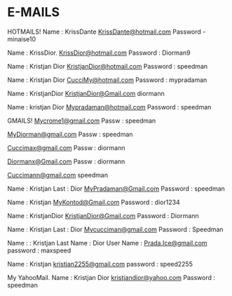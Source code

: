 E-MAILS
=======

HOTMAILS!
Name : KrissDante
KrissDante@hotmail.com
Password - minaise10

Name : KrissDior.
KrissDior@hotmail.com
Password : Diorman9

Name : Kristjan Dior
KristjanDior@hotmail.com
Password : speedman

Name : Kristjan Dior
CucciMy@hotmail.com
Password : mypradaman

Name : KristjanDior
KristjanDior@Gmail.com
diormann

Name : kristjan Dior
Mypradaman@hotmail.com
Password : speedman



GMAILS!
Mycrome1@gmail.com
Passw : speedman

MyDiorman@gmail.com
Passw : speedman

Cuccimax@gmail.com
Passw : diormann

Diormanx@Gmail.com
Passw : diormann

Cuccimann@gmail.com
speedman

Name : Kristjan
Last : Dior
MyPradaman@Gmail.com
Password : speedman

Name : Kristjan
MyKontod@Gmail.com
Password : dior1234

Name : KristjanDior
KristjanDior@Gmail.com
Password : Diormann

Name : Kristjan
Last : Dior
Mycucciman@gmail.com
Password : Speedman

Name :    : Kristjan
Last Name : Dior
User Name : Prada.Ice@gmail.com
password : maxspeed

Name : Kristjan
kristjan2255@gmail.com
password : speed2255


My YahooMail.
Name : Kristjan Dior
kristjandior@yahoo.com
Password : speedman